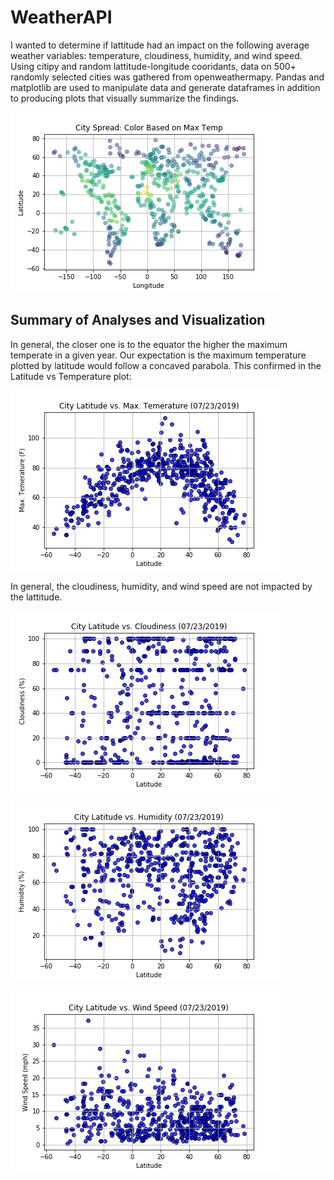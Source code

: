 # WeatherAPI

I wanted to determine if lattitude had an impact on the following average weather variables: temperature, cloudiness, humidity, and wind speed. Using citipy and random lattitude-longitude cooridants, data on 500+ randomly selected cities was gathered from openweathermapy. Pandas and matplotlib are used to manipulate data and generate dataframes in addition to producing plots that visually summarize the findings.

![LatitudevsLongitude](output_data/LatitudevsLongitude.png)

## Summary of Analyses and Visualization

In general, the closer one is to the equator the higher the maximum temperate in a given year. Our expectation is the maximum temperature plotted by latitude would follow a concaved parabola. This confirmed in the Latitude vs Temperature plot:

![Maximum Temperature](output_data/MaxTempvsLatitude.png)

In general, the cloudiness, humidity, and wind speed are not impacted by the lattitude.

![Cloudiness](output_data/CloudinessvsLatitude.png)

![Humidity](output_data/HumidityvsLatitude.png)

![Wind Speed](output_data/WindSpeedvsLatitude.png)